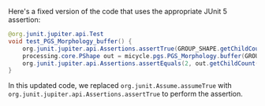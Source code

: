 Here's a fixed version of the code that uses the appropriate JUnit 5 assertion:

```java
@org.junit.jupiter.api.Test
void test_PGS_Morphology_buffer() {
    org.junit.jupiter.api.Assertions.assertTrue(GROUP_SHAPE.getChildCount() == 2);
    processing.core.PShape out = micycle.pgs.PGS_Morphology.buffer(GROUP_SHAPE, -1);
    org.junit.jupiter.api.Assertions.assertEquals(2, out.getChildCount());
}
```

In this updated code, we replaced `org.junit.Assume.assumeTrue` with `org.junit.jupiter.api.Assertions.assertTrue` to perform the assertion.